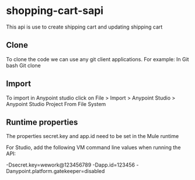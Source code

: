 # shopping-cart-sapi
This api is use to create shipping cart and updating shipping cart 

## Clone
To clone the code we can use any git client applications.
For example: In Git bash
Git clone <repo url>

## Import 
To import in Anypoint studio click on File > Import > Anypoint Studio >     Anypoint Studio Project From File System

## Runtime properties

The properties secret.key and app.id need to be set in the Mule runtime

For Studio, add the following VM command line values when running the API:

 -Dsecret.key=wework@123456789 -Dapp.id=123456 -Danypoint.platform.gatekeeper=disabled
 
 